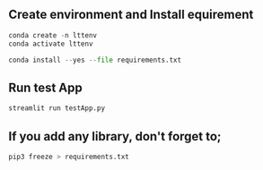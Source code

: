 ## Create environment and Install equirement
```python
conda create -n lttenv
conda activate lttenv

conda install --yes --file requirements.txt
```

## Run test App
```python
streamlit run testApp.py
```

## If you add any library, don't forget to;
```python
pip3 freeze > requirements.txt
```



